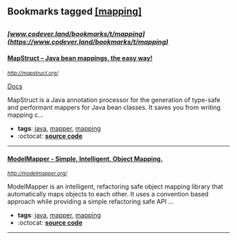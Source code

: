 ## Bookmarks tagged [[mapping]](https://www.codever.land/search?q=[mapping])

_<sup><sup>[www.codever.land/bookmarks/t/mapping](https://www.codever.land/bookmarks/t/mapping)</sup></sup>_
---
#### [MapStruct – Java bean mappings, the easy way!](http://mapstruct.org/)
_<sup>http://mapstruct.org/</sup>_

[Docs](https://mapstruct.org/documentation/)

MapStruct is a Java annotation processor for the generation of type-safe and performant mappers for Java bean classes. It saves you from writing mapping c...
* **tags**: [java](../tagged/java.md), [mapper](../tagged/mapper.md), [mapping](../tagged/mapping.md)
* :octocat: **[source code](https://github.com/mapstruct/mapstruct)**
---
#### [ModelMapper - Simple, Intelligent, Object Mapping.](http://modelmapper.org/)
_<sup>http://modelmapper.org/</sup>_

ModelMapper is an intelligent, refactoring safe object mapping library that automatically maps objects to each other. It uses a convention based approach while providing a simple refactoring safe API ...
* **tags**: [java](../tagged/java.md), [mapper](../tagged/mapper.md), [mapping](../tagged/mapping.md)
* :octocat: **[source code](https://github.com/modelmapper/modelmapper/)**
---

